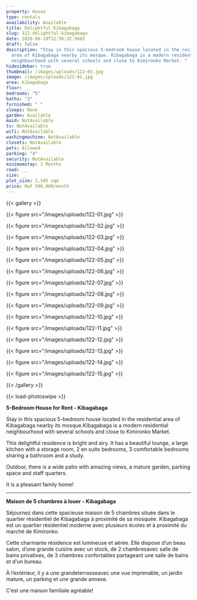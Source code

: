 ```yaml
---
property: House
type: rentals
availability: Available
title: Delightful Kibagabaga
slug: 122-delightful-kibagabaga
date: 2020-06-10T12:58:32.560Z
draft: false
description: "Stay in this spacious 5-bedroom house located in the residential
  area of Kibagabaga nearby its mosque. Kibagabaga is a modern residential
  neighbourhood with several schools and close to Kimironko Market. "
hidesidebar: true
thumbnail: /images/uploads/122-01.jpg
image: /images/uploads/122-01.jpg
area: Kibagabaga
floor: __
bedrooms: "5"
baths: "3"
furnished: " "
sleeps: None
garden: Available
maid: NotAvailable
tv: NotAvailable
wifi: NotAvailable
washingmachine: NotAvailable
closets: NotAvailable
pets: Allowed
parking: "4"
security: NotAvailable
minimumstay: 3 Months
road: __
size: __
plot_size: 1,345 sqm
price: Rwf 500,000/month
---
```

{{< gallery >}}

{{< figure src="/images/uploads/122-01.jpg" >}}

{{< figure src="/images/uploads/122-02.jpg" >}}

{{< figure src="/images/uploads/122-03.jpg" >}}

{{< figure src="/images/uploads/122-04.jpg" >}}

{{< figure src="/images/uploads/122-05.jpg" >}}

{{< figure src="/images/uploads/122-06.jpg" >}}

{{< figure src="/images/uploads/122-07.jpg" >}}

{{< figure src="/images/uploads/122-08.jpg" >}}

{{< figure src="/images/uploads/122-09.jpg" >}}

{{< figure src="/images/uploads/122-10.jpg" >}}

{{< figure src="/images/uploads/122-11.jpg" >}}

{{< figure src="/images/uploads/122-12.jpg" >}}

{{< figure src="/images/uploads/122-13.jpg" >}}

{{< figure src="/images/uploads/122-14.jpg" >}}

{{< figure src="/images/uploads/122-15.jpg" >}}

{{< /gallery >}}

{{< load-photoswipe >}}

**5-Bedroom House for Rent - Kibagabaga**

Stay in this spacious 5-bedroom house located in the residential area of Kibagabaga nearby its mosque.Kibagabaga is a modern residential neighbourhood with several schools and close to Kimironko Market.

This delightful residence is bright and airy. It has a beautiful lounge, a large kitchen with a storage room, 2 en suite bedrooms, 3 comfortable bedrooms sharing a bathroom and a study.

Outdoor, there is a wide patio with amazing views, a mature garden, parking space and staff quarters.

It is a pleasant family home!

- - -

**Maison de 5 chambres à louer - Kibagabaga**

Séjournez dans cette spacieuse maison de 5 chambres située dans le quartier résidentiel de Kibagabaga à proximité de sa mosquée. Kibagabaga est un quartier résidentiel moderne avec plusieurs écoles et à proximité du marché de Kimironko.

Cette charmante résidence est lumineuse et aérée. Elle dispose d’un beau salon, d’une grande cuisine avec un stock, de 2 chambresavec salle de bains privatives, de 3 chambres confortables partageant une salle de bains et d‘un bureau.

À l’extérieur, il y a une grandeterrasseavec une vue imprenable, un jardin mature, un parking et une grande annexe.

C’est une maison familiale agréable!